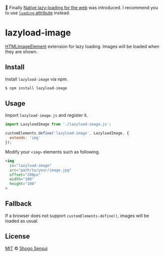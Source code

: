 🚩 Finally [Native lazy-loading for the web](https://web.dev/native-lazy-loading/) was introduced. I recommend you to use [`loading` attribute](https://html.spec.whatwg.org/#lazy-loading-attributes) instead.

# lazyload-image

[HTMLImageElement](https://developer.mozilla.org/en-US/docs/Web/API/HTMLImageElement) extension for lazy loading. Images will be loaded when they are shown.

## Install

Install `lazyload-image` via npm.

```bash
$ npm install lazyload-image
```

## Usage

Import `lazyload-image.js` and register it.

```javascript
import LazyloadImage from './lazyload-image.js';

customElements.define('lazyload-image', LazyloadImage, {
  extends: 'img'
});
```

Modify your `<img>` elements such as following.

```html
<img
  is="lazyload-image"
  src="path/to/your/image.jpg"
  offset="200px"
  width="100"
  height="100"
>
```

## Fallback

If a browser does not support `customElements.define()`, images will be loaded as usual.

## License

[MIT](https://1000ch.mit-license.org) © [Shogo Sensui](https://github.com/1000ch)
